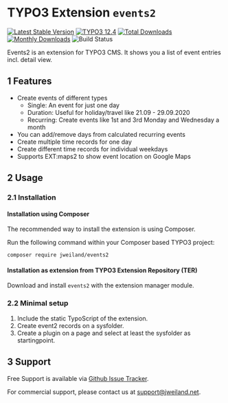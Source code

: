 # TYPO3 Extension `events2`

[![Latest Stable Version](https://poser.pugx.org/jweiland/events2/v/stable.svg)](https://packagist.org/packages/jweiland/events2)
[![TYPO3 12.4](https://img.shields.io/badge/TYPO3-12.4-green.svg)](https://get.typo3.org/version/12)
[![Total Downloads](https://poser.pugx.org/jweiland/events2/downloads.svg)](https://packagist.org/packages/jweiland/events2)
[![Monthly Downloads](https://poser.pugx.org/jweiland/events2/d/monthly)](https://packagist.org/packages/jweiland/events2)
![Build Status](https://github.com/jweiland-net/events2/actions/workflows/ci.yml/badge.svg)

Events2 is an extension for TYPO3 CMS. It shows you a list of event entries incl.
detail view.

## 1 Features

* Create events of different types
    * Single: An event for just one day
    * Duration: Useful for holiday/travel like 21.09 - 29.09.2020
    * Recurring: Create events like 1st and 3rd Monday and Wednesday a month
* You can add/remove days from calculated recurring events
* Create multiple time records for one day
* Create different time records for individual weekdays
* Supports EXT:maps2 to show event location on Google Maps

## 2 Usage

### 2.1 Installation

#### Installation using Composer

The recommended way to install the extension is using Composer.

Run the following command within your Composer based TYPO3 project:

```
composer require jweiland/events2
```

#### Installation as extension from TYPO3 Extension Repository (TER)

Download and install `events2` with the extension manager module.

### 2.2 Minimal setup

1) Include the static TypoScript of the extension.
2) Create event2 records on a sysfolder.
3) Create a plugin on a page and select at least the sysfolder as startingpoint.

## 3 Support

Free Support is available via [Github Issue Tracker](https://github.com/jweiland-net/events2/issues).

For commercial support, please contact us at [support@jweiland.net](support@jweiland.net).
